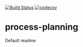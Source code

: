 [![Build Status](https://travis-ci.com/kinnder/process-engineering.svg?branch=master)](https://travis-ci.com/kinnder/process-engineering)
[![codecov](https://codecov.io/gh/kinnder/process-engineering/branch/master/graph/badge.svg?token=ZpKKwI29vY)](https://codecov.io/gh/kinnder/process-engineering)

# process-planning

Default readme
